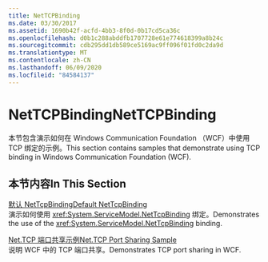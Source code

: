 ```yaml
---
title: NetTCPBinding
ms.date: 03/30/2017
ms.assetid: 1690b42f-acfd-4bb3-8f0d-0b17cd5ca36c
ms.openlocfilehash: d0b1c288abddfb1707728e61e774618399a8b24c
ms.sourcegitcommit: cdb295dd1db589ce5169ac9ff096f01fd0c2da9d
ms.translationtype: MT
ms.contentlocale: zh-CN
ms.lasthandoff: 06/09/2020
ms.locfileid: "84584137"
---
```

# <a name="nettcpbinding"></a><span data-ttu-id="75053-102">NetTCPBinding</span><span class="sxs-lookup"><span data-stu-id="75053-102">NetTCPBinding</span></span>
<span data-ttu-id="75053-103">本节包含演示如何在 Windows Communication Foundation （WCF）中使用 TCP 绑定的示例。</span><span class="sxs-lookup"><span data-stu-id="75053-103">This section contains samples that demonstrate using TCP binding in Windows Communication Foundation (WCF).</span></span>  
  
## <a name="in-this-section"></a><span data-ttu-id="75053-104">本节内容</span><span class="sxs-lookup"><span data-stu-id="75053-104">In This Section</span></span>  
 [<span data-ttu-id="75053-105">默认 NetTcpBinding</span><span class="sxs-lookup"><span data-stu-id="75053-105">Default NetTcpBinding</span></span>](default-nettcpbinding.md)  
 <span data-ttu-id="75053-106">演示如何使用 <xref:System.ServiceModel.NetTcpBinding> 绑定。</span><span class="sxs-lookup"><span data-stu-id="75053-106">Demonstrates the use of the <xref:System.ServiceModel.NetTcpBinding> binding.</span></span>  
  
 [<span data-ttu-id="75053-107">Net.TCP 端口共享示例</span><span class="sxs-lookup"><span data-stu-id="75053-107">Net.TCP Port Sharing Sample</span></span>](net-tcp-port-sharing-sample.md)  
 <span data-ttu-id="75053-108">说明 WCF 中的 TCP 端口共享。</span><span class="sxs-lookup"><span data-stu-id="75053-108">Demonstrates TCP port sharing in WCF.</span></span>

